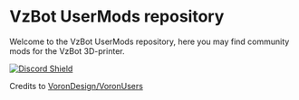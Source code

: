# VzBot UserMods repository

Welcome to the VzBot UserMods repository, here you may find community mods for the VzBot 3D-printer.

<a href="https://discord.gg/Jj5C7q4j" target="_blank">![Discord Shield](https://discord.com/api/guilds/829828765512106054/widget.png?style=banner2)</a>

Credits to [VoronDesign/VoronUsers](https://github.com/VoronDesign/VoronUsers)
